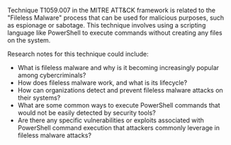 Technique T1059.007 in the MITRE ATT&CK framework is related to the "Fileless Malware" process that can be used for malicious purposes, such as espionage or sabotage. This technique involves using a scripting language like PowerShell to execute commands without creating any files on the system.

Research notes for this technique could include:
- What is fileless malware and why is it becoming increasingly popular among cybercriminals?
- How does fileless malware work, and what is its lifecycle?
- How can organizations detect and prevent fileless malware attacks on their systems?
- What are some common ways to execute PowerShell commands that would not be easily detected by security tools?
- Are there any specific vulnerabilities or exploits associated with PowerShell command execution that attackers commonly leverage in fileless malware attacks?